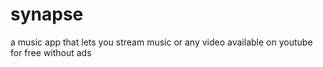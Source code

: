 # synapse
a music app that lets you stream music or any video available on youtube for free without ads
